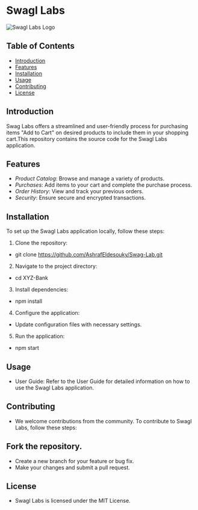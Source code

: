 # Swagl Labs

![Swagl Labs Logo](https://www.saucedemo.com/v1/img/Login_Bot_graphic.png)

## Table of Contents

- [Introduction](#introduction)
- [Features](#features)
- [Installation](#installation)
- [Usage](#usage)
- [Contributing](#contributing)
- [License](#license)

## Introduction

Swag Labs offers a streamlined and user-friendly process for purchasing items "Add to Cart" on desired products to include them in your shopping cart.This repository contains the source code for the Swagl Labs application.

## Features

- *Product Catalog*: Browse and manage a variety of products.
- *Purchases*: Add items to your cart and complete the purchase process.
- *Order History*: View and track your previous orders.
- *Security*: Ensure secure and encrypted transactions.

## Installation

To set up the Swagl Labs application locally, follow these steps:

1. Clone the repository:
*   git clone https://github.com/AshrafEldesouky/Swag-Lab.git
2. Navigate to the project directory:
*   cd XYZ-Bank
3. Install dependencies:
*   npm install
4. Configure the application:

* Update configuration files with necessary settings.
5. Run the application:
*   npm start

## Usage
* User Guide: Refer to the User Guide for detailed information on how to use the Swagl Labs application.

## Contributing
* We welcome contributions from the community. To contribute to Swagl Labs, follow these steps:

## Fork the repository.
* Create a new branch for your feature or bug fix.
* Make your changes and submit a pull request.

## License
* Swagl Labs is licensed under the MIT License.
